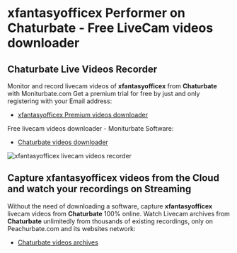 # xfantasyofficex Performer on Chaturbate - Free LiveCam videos downloader

## Chaturbate Live Videos Recorder

Monitor and record livecam videos of **xfantasyofficex** from **Chaturbate** with Moniturbate.com
Get a premium trial for free by just and only registering with your Email address:
* [xfantasyofficex Premium videos downloader](https://moniturbate.com/request-demo-licence-key.html)

Free livecam videos downloader - Moniturbate Software:
* [Chaturbate videos downloader](https://moniturbate.com/moniturbate-download-software.html)

![xfantasyofficex livecam videos recorder](https://peachurnet.com/templates/moniturbate-software.png)


## Capture xfantasyofficex videos from the Cloud and watch your recordings on Streaming

Without the need of downloading a software, capture **xfantasyofficex** livecam videos from **Chaturbate** 100% online.
Watch Livecam archives from **Chaturbate** unlimitedly from thousands of existing recordings, only on Peachurbate.com and its websites network:
* [Chaturbate videos archives](https://peachurnet.com/)